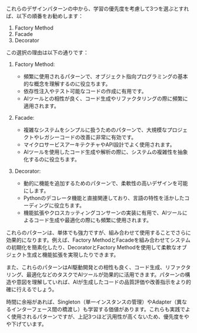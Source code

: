 これらのデザインパターンの中から、学習の優先度を考慮して3つを選ぶとすれば、以下の順番をお勧めします：

1. Factory Method
2. Facade
3. Decorator

この選択の理由は以下の通りです：

1. Factory Method:
   - 頻繁に使用されるパターンで、オブジェクト指向プログラミングの基本的な概念を理解するのに役立ちます。
   - 依存性注入やテスト可能なコードの作成に有用です。
   - AIツールとの相性が良く、コード生成やリファクタリングの際に頻繁に適用されます。

2. Facade:
   - 複雑なシステムをシンプルに扱うためのパターンで、大規模なプロジェクトやレガシーコードの改善に非常に有効です。
   - マイクロサービスアーキテクチャやAPI設計でよく使用されます。
   - AIツールを使用したコード生成や解析の際に、システムの複雑性を抽象化するのに役立ちます。

3. Decorator:
   - 動的に機能を追加するためのパターンで、柔軟性の高いデザインを可能にします。
   - Pythonのデコレータ機能と直接関連しており、言語の特性を活かしたコーディングに役立ちます。
   - 機能拡張やクロスカッティングコンサーンの実装に有用で、AIツールによるコード生成や最適化の際にも頻繁に使用されます。

これらのパターンは、単体でも強力ですが、組み合わせて使用することでさらに効果的になります。例えば、Factory MethodとFacadeを組み合わせてシステムの初期化を簡素化したり、DecoratorとFactory Methodを使用して柔軟なオブジェクト生成と機能拡張を実現したりできます。

また、これらのパターンはAI駆動開発との相性も良く、コード生成、リファクタリング、最適化などのタスクでAIツールが効果的に活用できます。パターンの構造や意図を理解していれば、AIが生成したコードの品質評価や改善指示をより的確に行えるでしょう。

時間に余裕があれば、Singleton（単一インスタンスの管理）やAdapter（異なるインターフェース間の橋渡し）も学習する価値があります。これらも実践でよく使用されるパターンですが、上記3つほど汎用性が高くないため、優先度をやや下げています。